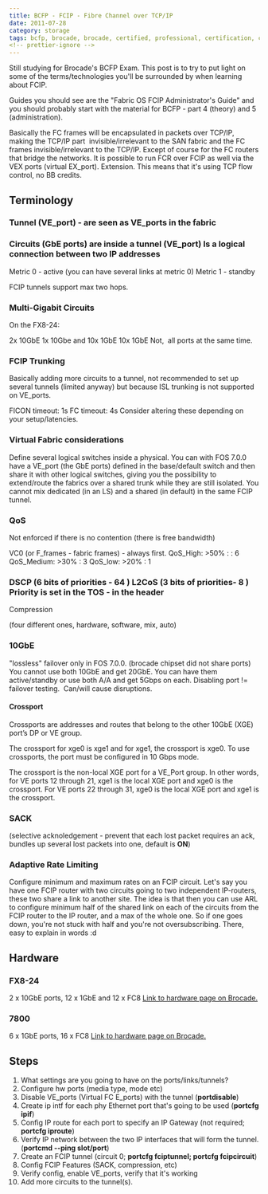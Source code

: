 ```yaml
---
title: BCFP - FCIP - Fibre Channel over TCP/IP
date: 2011-07-28
category: storage
tags: bcfp, brocade, brocade, certified, professional, certification, circuits, extension, fcip, fibre, channel, fibre, channel, ip, gbe, ip, qos, routing, trunking, tunnels, ve_port, vex_port, virtual, fabric
<!-- prettier-ignore -->
---
```


Still studying for Brocade's BCFP Exam. This post is to try to put light on some
of the terms/technologies you'll be surrounded by when learning about FCIP.

Guides you should see are the "Fabric OS FCIP Administrator's Guide" and you
should probably start with the material for BCFP - part 4 (theory) and 5
(administration).

Basically the FC frames will be encapsulated in packets over TCP/IP, making the
TCP/IP part  invisible/irrelevant to the SAN fabric and the FC frames
invisible/irrelevant to the TCP/IP. Except of course for the FC routers that
bridge the networks. It is possible to run FCR over FCIP as well via the VEX
ports (virtual EX_port). Extension. This means that it's using TCP flow control,
no BB credits.

## Terminology

### Tunnel (VE_port) - are seen as VE_ports in the fabric

### Circuits (GbE ports) are inside a tunnel (VE_port) Is a logical connection between two IP addresses

Metric 0 - active (you can have several links at metric 0) Metric 1 - standby

FCIP tunnels support max two hops.

### Multi-Gigabit Circuits

On the FX8-24:

2x 10GbE 1x 10Gbe and 10x 1GbE 10x 1GbE Not,  all ports at the same time.

### FCIP Trunking

Basically adding more circuits to a tunnel, not recommended to set up several
tunnels (limited anyway) but because ISL trunking is not supported on VE_ports.

FICON timeout: 1s FC timeout: 4s Consider altering these depending on your
setup/latencies.

### Virtual Fabric considerations

Define several logical switches inside a physical. You can with FOS 7.0.0 have a
VE_port (the GbE ports) defined in the base/default switch and then share it
with other logical switches, giving you the possibility to extend/route the
fabrics over a shared trunk while they are still isolated. You cannot mix
dedicated (in an LS) and a shared (in default) in the same FCIP tunnel.

### QoS

Not enforced if there is no contention (there is free bandwidth)

VC0 (or F_frames - fabric frames) - always first. QoS_High: >50% : : 6
QoS_Medium: >30% : 3 QoS_low: >20% : 1

### DSCP (6 bits of priorities - 64 ) L2CoS (3 bits of priorities- 8 ) Priority is set in the TOS - in the header

Compression

(four different ones, hardware, software, mix, auto)

### 10GbE

"lossless" failover only in FOS 7.0.0. (brocade chipset did not share ports) You
cannot use both 10GbE and get 20GbE. You can have them active/standby or use
both A/A and get 5Gbps on each. Disabling port != failover testing.  Can/will
cause disruptions.

#### Crossport

Crossports are addresses and routes that belong to the other 10GbE (XGE) port’s
DP or VE group.

The crossport for xge0 is xge1 and for xge1, the crossport is xge0. To use
crossports, the port must be configured in 10 Gbps mode.

The crossport is the non-local XGE port for a VE_Port group. In other words, for
VE ports 12 through 21, xge1 is the local XGE port and xge0 is the crossport.
For VE ports 22 through 31, xge0 is the local XGE port and xge1 is the
crossport.

### SACK

(selective acknoledgement - prevent that each lost packet requires an ack,
bundles up several lost packets into one, default is **ON**)

### Adaptive Rate Limiting

Configure minimum and maximum rates on an FCIP circuit. Let's say you have one
FCIP router with two circuits going to two independent IP-routers, these two
share a link to another site. The idea is that then you can use ARL to configure
minimum half of the shared link on each of the circuits from the FCIP router to
the IP router, and a max of the whole one. So if one goes down, you're not stuck
with half and you're not oversubscribing. There, easy to explain in words :d

## Hardware

### FX8-24

2 x 10GbE ports, 12 x 1GbE and 12 x FC8
[Link to hardware page on Brocade.](http://www.brocade.com/products/all/san-backbone-director-blades/product-details/FX8-24-extension-blade/specifications.page)

### 7800

6 x 1GbE ports, 16 x FC8
[Link to hardware page on Brocade.](http://www.brocade.com/products/all/switches/product-details/7800-extension-switch/specifications.page)

## Steps

1. What settings are you going to have on the ports/links/tunnels?
2. Configure hw ports (media type, mode etc)
3. Disable VE_ports (Virtual FC E_ports) with the tunnel (**portdisable**)
4. Create ip intf for each phy Ethernet port that's going to be used (**portcfg
   ipif**)
5. Config IP route for each port to specify an IP Gateway (not required;
   **portcfg iproute**)
6. Verify IP network between the two IP interfaces that will form the tunnel.
   (**portcmd --ping slot/port**)
7. Create an FCIP tunnel (circuit 0; **portcfg fciptunnel; portcfg
   fcipcircuit**)
8. Config FCIP Features (SACK, compression, etc)
9. Verify config, enable VE_ports, verify that it's working
10. Add more circuits to the tunnel(s).
